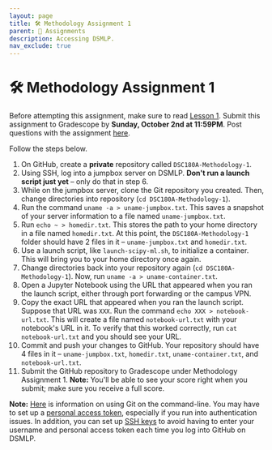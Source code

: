 ```yaml
---
layout: page
title: 🛠 Methodology Assignment 1
parent: 📝 Assignments
description: Accessing DSMLP.
nav_exclude: true
---
```


# 🛠 Methodology Assignment 1

Before attempting this assignment, make sure to read [Lesson 1](../../../../lessons/q1/01). Submit this assignment to Gradescope by **Sunday, October 2nd at 11:59PM**. Post questions with the assignment [here](https://edstem.org/us/courses/28947/discussion/1834300).

Follow the steps below.

1. On GitHub, create a **private** repository called `DSC180A-Methodology-1`.
2. Using SSH, log into a jumpbox server on DSMLP. **Don't run a launch script just yet** – only do that in step 6.
3. While on the jumpbox server, clone the Git repository you created. Then, change directories into repository (`cd DSC180A-Methodology-1`).
4. Run the command `uname -a > uname-jumpbox.txt`. This saves a snapshot of your server information to a file named `uname-jumpbox.txt`.
5. Run `echo ~ > homedir.txt`. This stores the path to your home directory in a file named `homedir.txt`. At this point, the `DSC180A-Methodology-1` folder should have 2 files in it – `uname-jumpbox.txt` and `homedir.txt`.
6. Use a launch script, like `launch-scipy-ml.sh`, to initialize a container. This will bring you to your home directory once again.
7. Change directories back into your repository again (`cd DSC180A-Methodology-1`). Now, run `uname -a > uname-container.txt`.
8. Open a Jupyter Notebook using the URL that appeared when you ran the launch script, either through port forwarding or the campus VPN.
9. Copy the exact URL that appeared when you ran the launch script. Suppose that URL was `XXX`. Run the command `echo XXX > notebook-url.txt`. This will create a file named `notebook-url.txt` with your notebook's URL in it. To verify that this worked correctly, run `cat notebook-url.txt` and you should see your URL.
10. Commit and push your changes to GitHub. Your repository should have 4 files in it – `uname-jumpbox.txt`, `homedir.txt`, `uname-container.txt`, and `notebook-url.txt`.
11. Submit the GitHub repository to Gradescope under Methodology Assignment 1. **Note:** You'll be able to see your score right when you submit; make sure you receive a full score.

**Note:** [Here](https://docs.github.com/en/get-started/quickstart/set-up-git) is information on using Git on the command-line. You may have to set up a [personal access token](https://docs.github.com/en/authentication/keeping-your-account-and-data-secure/creating-a-personal-access-token), especially if you run into authentication issues. In addition, you can set up [SSH keys](https://docs.google.com/document/d/1Sb6tQwUVBhzcmBGWw4UnhGlYcMDdyUy3gaRKcQzYur4/edit) to avoid having to enter your username and personal access token each time you log into GitHub on DSMLP.